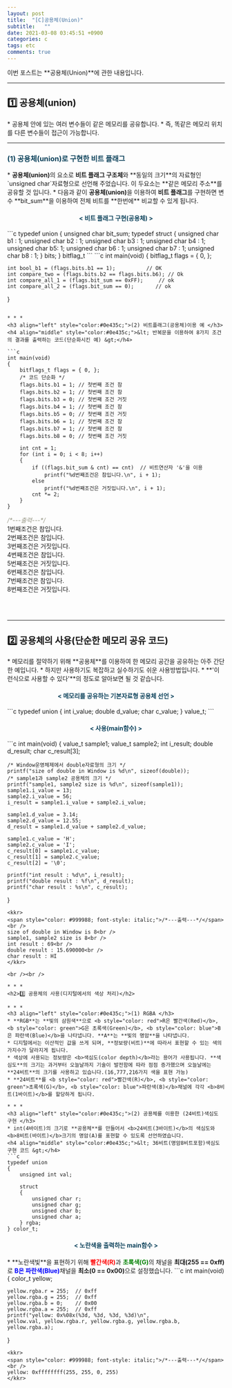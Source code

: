 ```yaml
---
layout: post
title:  "[C]공용체(Union)"
subtitle:   ""
date: 2021-03-08 03:45:51 +0900
categories: c
tags: etc
comments: true 
---
```


이번 포스트는 **공용체(Union)**에 관한 내용입니다.

* * *
<h2>1️⃣ 공용체(union)</h2>
* 공용체 안에 있는 여러 변수들이 같은 메모리를 공유합니다.
* 즉, 똑같은 메모리 위치를 다른 변수들이 접근이 가능합니다.

* * *
<h3 align="left" style="color:#0e435c;">(1) 공용체(union)로 구현한 비트 플래그 </h3>
* <b>공용체(union)</b>의 요소로 <b>비트 플래그 구조체</b>와 **동일의 크기**의 자료형인 `unsigned char`자료형으로 선언해 주었습니다. 이 두요소는 **같은 메모리 주소**를 공유할 것 입니다.
* 다음과 같이 <b>공용체(union)</b>을 이용하여 <b>비트 플래그</b>를 구현하면 변수 **bit_sum**을 이용하여 전체 비트를 **한번에** 비교할 수 있게 됩니다.
<h4 align="middle" style="color:#0e435c;">&lt; 비트 플래그 구현(공용체) &gt;</h4>
```c
typedef union
{
    unsigned char bit_sum;
    typedef struct
    {
        unsigned char b1 : 1;
        unsigned char b2 : 1;
        unsigned char b3 : 1;
        unsigned char b4 : 1;
        unsigned char b5: 1;
        unsigned char b6 : 1;
        unsigned char b7 : 1;
        unsigned char b8 : 1;
    } bits;
} bitflag_t
```
```c
int main(void)
{
    bitflag_t flags = { 0, };

    int bool_b1 = (flags.bits.b1 == 1);          // OK
    int compare_two = (flags.bits.b2 == flags.bits.b6); // Ok
    int compare_all_1 = (flags.bit_sum == 0xFF);     // ok
    int compare_all_2 = (flags.bit_sum == 0);       // ok
}
```

* * *
<h3 align="left" style="color:#0e435c;">(2) 비트플래그(공용체)이용 예 </h3>
<h4 align="middle" style="color:#0e435c;">&lt; 반복문을 이용하여 8가지 조건의 결과를 출력하는 코드(단순화시킨 예) &gt;</h4>

```c
int main(void)
{
    bitflags_t flags = { 0, };
    /* 코드 단순화 */
    flags.bits.b1 = 1; // 첫번째 조건 참
    flags.bits.b2 = 1; // 첫번째 조건 참
    flags.bits.b3 = 0; // 첫번째 조건 거짓
    flags.bits.b4 = 1; // 첫번째 조건 참
    flags.bits.b5 = 0; // 첫번째 조건 거짓
    flags.bits.b6 = 1; // 첫번째 조건 참
    flags.bits.b7 = 1; // 첫번째 조건 참
    flags.bits.b8 = 0; // 첫번째 조건 거짓

    int cnt = 1;
    for (int i = 0; i < 8; i++)
    {
        if ((flags.bit_sum & cnt) == cnt)  // 비트연산자 '&'을 이용
            printf("%d번째조건은 참입니다.\n", i + 1);
        else
            printf("%d번째조건은 거짓입니다.\n", i + 1);
        cnt *= 2;
    } 
}
```
<kkr>
<span style="color: #999988; font-style: italic;">/*---출력---*/</span><br />
1번째조건은 참입니다.<br />
2번째조건은 참입니다.<br />
3번째조건은 거짓입니다.<br />
4번째조건은 참입니다.<br />
5번째조건은 거짓입니다.<br />
6번째조건은 참입니다.<br />
7번째조건은 참입니다.<br />
8번째조건은 거짓입니다.<br />
</kkr>

<br /><br />

* * *
<h2>2️⃣ 공용체의 사용(단순한 메모리 공유 코드)</h2>
* 메모리를 절약하기 위해 **공용체**를 이용하여 한 메모리 공간을 공유하는 아주 간단한 예입니다.
* 하지만 사용하기도 복잡하고 실수하기도 쉬운 사용방법입니다.
* **'이런식으로 사용할 수 있다'**의 정도로 알아보면 될 것 같습니다.
<h4 align="middle" style="color:#0e435c;">&lt; 메모리를 공유하는 기본자료형 공용체 선언 &gt;</h4>
```c
typedef union
{
    int i_value;
    double d_value;
    char c_value;
} value_t;
```
<h4 align="middle" style="color:#0e435c;">&lt; 사용(main함수) &gt;</h4>
```c
int main(void)
{
    value_t sample1;
    value_t sample2;
    int i_result;
    double d_result;
    char c_result[3];

    /* Window운영체제에서 double자료형의 크기 */
    printf("size of double in Window is %d\n", sizeof(double));
    /* sample1과 sample2 공용체의 크기 */
    printf("sample1, sample2 size is %d\n", sizeof(sample1));
    sample1.i_value = 13;
    sample2.i_value = 56;
    i_result = sample1.i_value + sample2.i_value;

    sample1.d_value = 3.14;
    sample2.d_value = 12.55;
    d_result = sample1.d_value + sample2.d_value;

    sample1.c_value = 'H';
    sample2.c_value = 'I';
    c_result[0] = sample1.c_value;
    c_result[1] = sample2.c_value;
    c_result[2] = '\0';

    printf("int result : %d\n", i_result);
    printf("double result : %f\n", d_result);
    printf("char result : %s\n", c_result);
}
```
<kkr>
<span style="color: #999988; font-style: italic;">/*---출력---*/</span><br />
size of double in Window is 8<br />
sample1, sample2 size is 8<br />
int result : 69<br />
double result : 15.690000<br />
char result : HI
</kkr>

<br /><br />

* * *
<h2>3️⃣ 공용체의 사용(디지털에서의 색상 처리)</h2>

* * *
<h3 align="left" style="color:#0e435c;">(1) RGBA </h3>
* **RGB**는 **빛의 삼원색**으로 <b style="color: red">R은 빨간색(Red)</b>, <b style="color: green">G은 초록색(Green)</b>, <b style="color: blue">B은 파란색(Blue)</b>을 나타냅니다. **A**는 **빛의 명암**을 나타냅니다.
* 디지털에서는 이산적인 값을 쓰게 되며, **정보량(비트)**에 따라서 표현할 수 있는 색의 가지수가 달라지게 됩니다.
* 색상에 사용되는 정보량은 <b>색심도(color depth)</b>라는 용어가 사용됩니다. **색심도**의 크기는 과거부터 오늘날까지 기술이 발전함에 따라 점점 증가했으며 오늘날에는 **24비트**의 크기를 사용하고 있습니다.(16,777,216가지 색을 표현 가능)
* **24비트**를 <b style="color: red">빨간색(R)</b>, <b style="color: green">초록색(G)</b>, <b style="color: blue">파란색(B)</b>채널에 각각 <b>8비트(1바이트)</b>를 할당하게 됩니다.

* * *
<h3 align="left" style="color:#0e435c;">(2) 공용체를 이용한 (24비트)색심도 구현 </h3>
* int(4바이트)의 크기로 **공용체**를 만들어서 <b>24비트(3바이트)</b>의 색심도와 <b>8비트(바이트)</b>크기의 명암(A)를 표현할 수 있도록 선언하였습니다.
<h4 align="middle" style="color:#0e435c;">&lt; 36비트(명암8비트포함)색심도 구현 코드 &gt;</h4>
```c
typedef union
{
    unsigned int val;

    struct
    {
        unsigned char r;
        unsigned char g;
        unsigned char b;
        unsigned char a;
    } rgba;  
} color_t;
```
<h4 align="middle" style="color:#0e435c;">&lt; 노란색을 출력하는 main함수 &gt;</h4>
* **노란색빛**을 표현하기 위해 <b style="color: red">빨간색(R)</b>과 <b style="color: green">초록색(G)</b>의 채널을 <b>최대(255 == 0xff)</b>로 <b style="color: blue">B은 파란색(Blue)</b>채널을 <b>최소(0 == 0x00)</b>으로 설정했습니다.
```c
int main(void)
{
    color_t yellow;

    yellow.rgba.r = 255;  // 0xff
    yellow.rgba.g = 255;  // 0xff
    yellow.rgba.b = 0;    // 0x00
    yellow.rgba.a = 255;  // 0xff
    printf("yellow: 0x%08x(%3d, %3d, %3d, %3d)\n", 
    yellow.val, yellow.rgba.r, yellow.rgba.g, yellow.rgba.b, yellow.rgba.a);
}
```
<kkr>
<span style="color: #999988; font-style: italic;">/*---출력---*/</span><br />
yellow: 0xffffffff(255, 255, 0, 255)
</kkr>